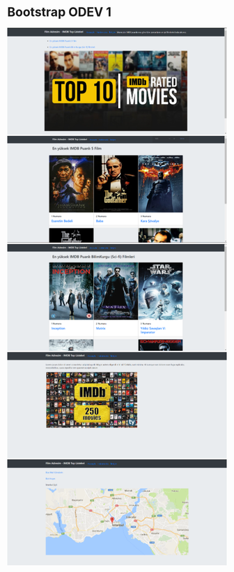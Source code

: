 # Bootstrap ODEV 1 

<a href="/img/anasayfa.png"><img src="/img/anasayfa.png" type="image"></a>
<a href="/img/en-yuksek-5-film.png"><img src="/img/en-yuksek-5-film.png" type="image"></a>
<a href="/img/bilimkurgu.png"><img src="/img/bilimkurgu.png" type="image"></a>
<a href="/img/hakkimizda.png"><img src="/img/hakkimizda.png" type="image"></a>
<a href="/img/iletisim.png"><img src="/img/iletisim.png" type="image"></a>
